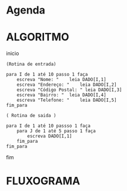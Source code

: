 # Agenda

# ALGORITMO

inicio 

	(Rotina de entrada)

	para I de 1 até 10 passo 1 faça
		escreva "Nome: " 	leia DADO[I,1]
		escreva "Endereço: " 	leia DADO[I,2]
		escreva "Código Postal: " leia DADO[I,3]
		escreva "Bairro: " 	leia DADO[I,4]
		escreva "Telefone: " 	leia DADO[I,5]
	fim_para

	( Rotina de saida )

	para I de 1 até 10 passso 1 faça
		para J de 1 até 5 passo 1 faça 
			escreva DADO[I,1]
		fim_para
	fim_para
fim

# FLUXOGRAMA
